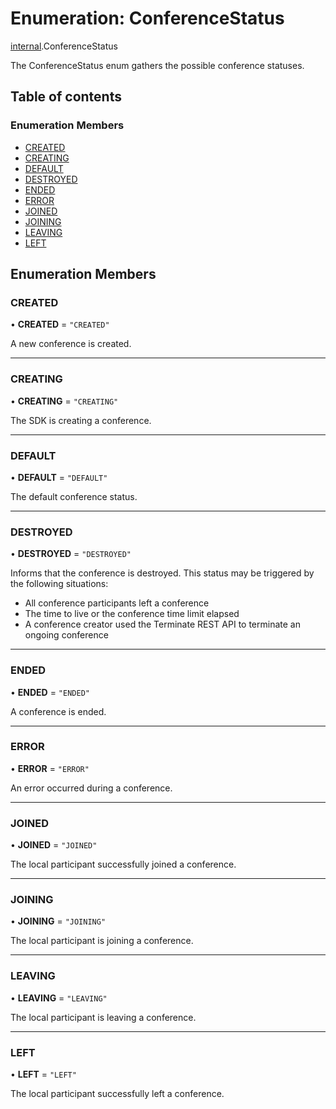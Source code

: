 # Enumeration: ConferenceStatus

[internal](../modules/internal.md).ConferenceStatus

The ConferenceStatus enum gathers the possible conference statuses.

## Table of contents

### Enumeration Members

- [CREATED](internal.ConferenceStatus.md#created)
- [CREATING](internal.ConferenceStatus.md#creating)
- [DEFAULT](internal.ConferenceStatus.md#default)
- [DESTROYED](internal.ConferenceStatus.md#destroyed)
- [ENDED](internal.ConferenceStatus.md#ended)
- [ERROR](internal.ConferenceStatus.md#error)
- [JOINED](internal.ConferenceStatus.md#joined)
- [JOINING](internal.ConferenceStatus.md#joining)
- [LEAVING](internal.ConferenceStatus.md#leaving)
- [LEFT](internal.ConferenceStatus.md#left)

## Enumeration Members

### CREATED

• **CREATED** = ``"CREATED"``

A new conference is created.

___

### CREATING

• **CREATING** = ``"CREATING"``

The SDK is creating a conference.

___

### DEFAULT

• **DEFAULT** = ``"DEFAULT"``

The default conference status.

___

### DESTROYED

• **DESTROYED** = ``"DESTROYED"``

Informs that the conference is destroyed. This status may be triggered by the following situations:
- All conference participants left a conference
- The time to live or the conference time limit elapsed
- A conference creator used the Terminate REST API to terminate an ongoing conference

___

### ENDED

• **ENDED** = ``"ENDED"``

A conference is ended.

___

### ERROR

• **ERROR** = ``"ERROR"``

An error occurred during a conference.

___

### JOINED

• **JOINED** = ``"JOINED"``

The local participant successfully joined a conference.

___

### JOINING

• **JOINING** = ``"JOINING"``

The local participant is joining a conference.

___

### LEAVING

• **LEAVING** = ``"LEAVING"``

The local participant is leaving a conference.

___

### LEFT

• **LEFT** = ``"LEFT"``

The local participant successfully left a conference.
